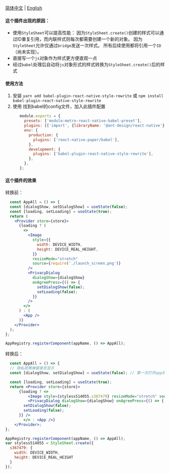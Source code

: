 [简体中文](./readme.zh.md) | [English](./readme.en.md)

#### 这个插件出现的原因：
  - 使用`StyleSheet`可以提高性能：
    因为`StyleSheet.create()`创建的样式可以通过ID重复引用，而内联样式则每次都需要创建一个新的对象。
    因为`StyleSheet`允许仅通过`bridge`发送一次样式。 所有后续使用都将引用一个`ID`（尚未实现）。
  - 直接写一个`js`对象作为样式更方便直观一点
  - 经过`babel`处理后自动将`js`对象形式的样式转换为`StyleSheet.create()`后的样式

#### 使用方法
  1. 安装
    `yarn add babel-plugin-react-native-style-rewrite` 或 `npm install babel-plugin-react-native-style-rewrite`
  2. 使用
     找到babel的config文件，加入此插件配置
     ```js
        module.exports = {
          presets: ['module:metro-react-native-babel-preset'],
          plugins: [['import', {libraryName: '@ant-design/react-native'}]],
          env: {
            production: {
              plugins: ['react-native-paper/babel'],
            },
            development: {
              plugins: ['babel-plugin-react-native-style-rewrite'],
            },
          },
        };

     ``` 

#### 这个插件的效果

  转换前：
  ```jsx
    const AppAll = () => {
    const [dialogShow, setDialogShow] = useState(false);
    const [loading, setLoading] = useState(true);
    return (
      <Provider store={store}>
        {loading ? (
          <>
            <Image
              style={{
                width: DEVICE_WIDTH,
                height: DEVICE_REAL_HEIGHT,
              }}
              resizeMode="stretch"
              source={require('./launch_screen.png')}
            />
            <PrivacyDialog
              dialogShow={dialogShow}
              onAgreePress={() => {
                setDialogShow(false);
                setLoading(false);
              }}
            />
          </>
        ) : (
          <App />
        )}
      </Provider>
    );
  };

  AppRegistry.registerComponent(appName, () => AppAll);
  ```
  转换后：
  ```jsx
    const AppAll = () => {
    // 隐私政策弹窗是否显示
    const [dialogShow, setDialogShow] = useState(false); // 第一次打开app的加载状态

    const [loading, setLoading] = useState(true);
    return <Provider store={store}>
        {loading ? <>
            <Image style={styless514055.s367479} resizeMode="stretch" source={require('./launch_screen.png')} />
            <PrivacyDialog dialogShow={dialogShow} onAgreePress={() => {
          setDialogShow(false);
          setLoading(false);
        }} />
          </> : <App />}
      </Provider>;
  };

  AppRegistry.registerComponent(appName, () => AppAll);
  var styless514055 = StyleSheet.create({
    s367479: {
      width: DEVICE_WIDTH,
      height: DEVICE_REAL_HEIGHT
    }
  });
  ```

